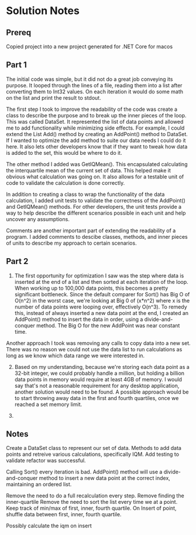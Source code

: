 # Solution Notes

## Prereq
Copied project into a new project generated for .NET Core for macos

## Part 1
The initial code was simple, but it did not do a great job conveying its purpose.
It looped through the lines of a file, reading them into a list after converting them to Int32 values. On each iteration it would do some math on the list and print the result to stdout.

The first step I took to improve the readability of the code was create a class to describe the purpose and to break up the inner pieces of the loop. This was called DataSet. It represented the
list of data points and allowed me to add functionality while minimizing side effects. For example,
I could extend the List Add() method by creating an AddPoint() method to DataSet. If I wanted to optimize the add method to suite our data needs I could do it here. It also lets other developers know that if they want to tweak how data is added to the set, this would be where to do it.

The other method I added was GetIQMean(). This encapsulated calculating the interquartile mean of the
current set of data. This helped make it obvious what calculation was going on. It also allows for a testable unit of code to validate the calculation is done correctly.

In addition to creating a class to wrap the functionality of the data calculation, I added unit tests
to validate the correctness of the AddPoint() and GetIQMean() methods. For other developers, the unit tests provide a way to help describe the different scenarios possible in each unit and help uncover any assumptions.

Comments are another important part of extending the readability of a program. I added comments to descibe classes, methods, and inner pieces of units to describe my approach to certain scenarios.

## Part 2
1. The first opportunity for optimization I saw was the step where data is inserted at the end of a list
and then sorted at each iteration of the loop. When working up to 100,000 data points, this becomes a pretty significant bottleneck. Since the default comparer for Sort() has Big O of O(n^2) in the worst case, we're looking at Big 0 of (x*n^2) where x is the number of data points were looping over, effectively O(n^3).
To remedy this, instead of always inserted a new data point at the end, I created an AddPoint() method to insert the data in order, using a divide-and-conquer method. The Big O for the new AddPoint was near constant time.

Another approach I took was removing any calls to copy data into a new set. There was no reason we could not use the data list to run calculations as long as we know which data range we were interested in.

2. Based on my understanding, because we're storing each data point as a 32-bit integer, we could probably handle a million, but holding a billion data points in memory would require at least 4GB of memory. I would say that's not a reasonable requirement for any desktop application, another solution would need to be found. A possible approach would be to start throwing away data in the first and fourth quartiles, once we reached a set memory limit.

3.

## Notes
Create a DataSet class to represent our set of data.
Methods to add data points and retreive various calculations, specifically IQM.
Add testing to validate refactor was successful.

Calling Sort() every iteration is bad.
AddPoint() method will use a divide-and-conquer method to insert a new data point
at the correct index, maintaining an ordered list.

Remove the need to do a full recalculation every step.
Remove finding the inner-quartile
Remove the need to sort the list every time we at a point.
Keep track of min/max of first, inner, fourth quartile.
On Insert of point, shuffle data between first, inner, fourth quartile.

Possibly calculate the iqm on insert

